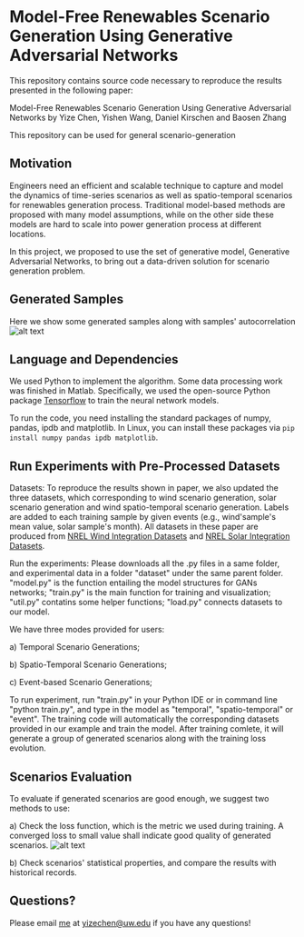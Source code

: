 # Model-Free Renewables Scenario Generation Using Generative Adversarial Networks

This repository contains source code necessary to reproduce the results presented in the following paper:

Model-Free Renewables Scenario Generation Using Generative Adversarial Networks
by Yize Chen, Yishen Wang, Daniel Kirschen and Baosen Zhang

This repository can be used for general scenario-generation 

## Motivation
Engineers need an efficient and scalable technique to capture and model the dynamics of time-series scenarios as well as spatio-temporal scenarios for renewables generation process. Traditional model-based methods are proposed with many model assumptions, while on the other side these models are hard to scale into power generation process at different locations.

In this project, we proposed to use the set of generative model, Generative Adversarial Networks, to bring out a data-driven solution for scenario generation problem. 

## Generated Samples
Here we show some generated samples along with samples' autocorrelation
![alt text](https://github.com/chennnnnyize/Renewables_Scenario_Gen_GAN/blob/master/datasets/samples.png)

## Language and Dependencies

We used Python to implement the algorithm. Some data processing work was finished in Matlab. Specifically, we used the open-source Python package [Tensorflow](https://www.tensorflow.org/) to train the neural network models.

To run the code, you need installing the standard packages of numpy, pandas, ipdb and matplotlib. In Linux, you can install these packages via `pip install numpy pandas ipdb matplotlib`.


## Run Experiments with Pre-Processed Datasets

Datasets: To reproduce the results shown in paper, we also updated the three datasets, which corresponding to wind scenario generation, solar scenario generation and wind spatio-temporal scenario generation. Labels are added to each training sample by given events (e.g., wind'sample's mean value, solar sample's month). All datasets in these paper are produced from [NREL Wind Integration Datasets](https://www.nrel.gov/grid/wind-integration-data.html) and [NREL Solar Integration Datasets](https://www.nrel.gov/grid/solar-power-data.html).

Run the experiments: 
Please downloads all the .py files in a same folder, and experimental data in a folder "dataset" under the same parent folder.
"model.py" is the function entailing the model structures for GANs networks;
"train.py" is the main function for training and visualization;
"util.py" contatins some helper functions;
"load.py" connects datasets to our model.

We have three modes provided for users:

a) Temporal Scenario Generations; 

b) Spatio-Temporal Scenario Generations;

c) Event-based Scenario Generations;

To run experiment, run "train.py" in your Python IDE or in command line "python train.py", and type in the model as "temporal", "spatio-temporal" or "event". The training code will automatically the corresponding datasets provided in our example and train the model. After training comlete, it will generate a group of generated scenarios along with the training loss evolution.

## Scenarios Evaluation

To evaluate if generated scenarios are good enough, we suggest two methods to use:

a) Check the loss function, which is the metric we used during training. A converged loss to small value shall indicate good quality of generated scenarios.
![alt text](https://github.com/chennnnnyize/Renewables_Scenario_Gen_GAN/blob/master/datasets/loss.png)

b) Check scenarios' statistical properties, and compare the results with historical records.

## Questions?

Please email [me](http://blogs.uw.edu/yizechen/) at yizechen@uw.edu if you have any questions!
